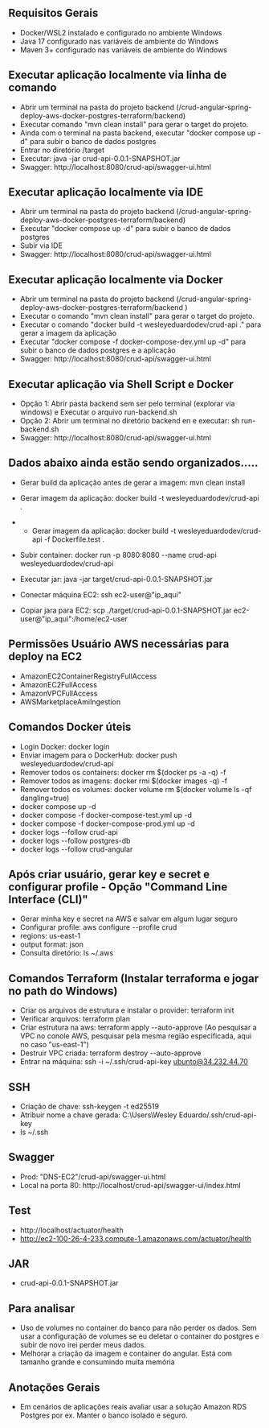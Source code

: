 
## Requisitos Gerais
- Docker/WSL2 instalado e configurado no ambiente Windows
- Java 17 configurado nas variáveis de ambiente do Windows
- Maven 3+ configurado nas variáveis de ambiente do Windows

## Executar aplicação localmente via linha de comando
- Abrir um terminal na pasta do projeto backend (/crud-angular-spring-deploy-aws-docker-postgres-terraform/backend)
- Executar comando "mvn clean install" para gerar o target do projeto.
- Ainda com o terminal na pasta backend, executar "docker compose up -d" para subir o banco de dados postgres
- Entrar no diretório /target
- Executar: java -jar crud-api-0.0.1-SNAPSHOT.jar
- Swagger: http://localhost:8080/crud-api/swagger-ui.html

## Executar aplicação localmente via IDE
- Abrir um terminal na pasta do projeto backend (/crud-angular-spring-deploy-aws-docker-postgres-terraform/backend)
- Executar "docker compose up -d" para subir o banco de dados postgres
- Subir via IDE
- Swagger: http://localhost:8080/crud-api/swagger-ui.html

## Executar aplicação localmente via Docker
- Abrir um terminal na pasta do projeto backend (/crud-angular-spring-deploy-aws-docker-postgres-terraform/backend )
- Executar o comando "mvn clean install" para gerar o target do projeto.
- Executar o comando "docker build -t wesleyeduardodev/crud-api ." para gerar a imagem da aplicação 
- Executar "docker compose -f docker-compose-dev.yml up -d" para subir o banco de dados postgres e a aplicação
- Swagger: http://localhost:8080/crud-api/swagger-ui.html

## Executar aplicação via Shell Script e Docker
- Opção 1: Abrir pasta backend sem ser pelo terminal (explorar via windows) e Executar o arquivo run-backend.sh
- Opção 2: Abrir um terminal no diretório backend en e executar: sh run-backend.sh
- Swagger: http://localhost:8080/crud-api/swagger-ui.html

## Dados abaixo ainda estão sendo organizados.....

- Gerar build da aplicação antes de gerar a imagem: mvn clean install
- Gerar imagem da aplicação: docker build -t wesleyeduardodev/crud-api .
- - Gerar imagem da aplicação: docker build -t wesleyeduardodev/crud-api -f Dockerfile.test .
- Subir container: docker run -p 8080:8080 --name crud-api wesleyeduardodev/crud-api

- Executar jar: java -jar target/crud-api-0.0.1-SNAPSHOT.jar
- Conectar máquina EC2: ssh ec2-user@"ip_aqui"
- Copiar jara para EC2: scp ./target/crud-api-0.0.1-SNAPSHOT.jar ec2-user@"ip_aqui":/home/ec2-user


## Permissões Usuário AWS necessárias para deploy na EC2
- AmazonEC2ContainerRegistryFullAccess
- AmazonEC2FullAccess
- AmazonVPCFullAccess
- AWSMarketplaceAmiIngestion

## Comandos Docker úteis
- Login Docker: docker login
- Enviar imagem para o DockerHub: docker push wesleyeduardodev/crud-api
- Remover todos os containers: docker rm $(docker ps -a -q) -f
- Remover todos as imagens: docker rmi $(docker images -q) -f
- Remover todos os volumes: docker volume rm $(docker volume ls -qf dangling=true)
- docker compose up -d
- docker compose -f docker-compose-test.yml up -d
- docker compose -f docker-compose-prod.yml up -d
- docker logs --follow crud-api
- docker logs --follow postgres-db
- docker logs --follow crud-angular

## Após criar usuário, gerar key e secret e configurar profile - Opção "Command Line Interface (CLI)"
- Gerar minha key e secret na AWS e salvar em algum lugar seguro
- Configurar profile: aws configure --profile crud
- regions: us-east-1
- output format: json
- Consulta diretório: ls ~/.aws

## Comandos Terraform (Instalar terraforma e jogar no path do Windows)
- Criar os arquivos de estrutura e instalar o provider: terraform init
- Verificar arquivos: terraform plan
- Criar estrutura na aws: terraform apply --auto-approve (Ao pesquisar a VPC no conole AWS, pesquisar pela mesma região especificada, aqui no caso "us-east-1")
- Destruir VPC criada: terraform destroy --auto-approve
- Entrar na máquina: ssh -i ~/.ssh/crud-api-key ubunto@34.232.44.70

## SSH
- Criação de chave: ssh-keygen -t ed25519
- Atribuir nome a chave gerada: C:\Users\Wesley Eduardo/.ssh/crud-api-key
- ls ~/.ssh

## Swagger
- Prod: "DNS-EC2"/crud-api/swagger-ui.html
- Local na porta 80: http://localhost/crud-api/swagger-ui/index.html

## Test
- http://localhost/actuator/health
- http://ec2-100-26-4-233.compute-1.amazonaws.com/actuator/health

## JAR
- crud-api-0.0.1-SNAPSHOT.jar


## Para analisar
- Uso de volumes no container do banco para não perder os dados. Sem usar a configuração de volumes se eu deletar o container do postgres e subir de novo irei perder meus dados.
- Melhorar a criação da imagem e container do angular. Está com tamanho grande e consumindo muita memória

## Anotações Gerais
- Em cenários de aplicações reais avaliar usar a solução Amazon RDS Postgres por ex. Manter o banco isolado e seguro.